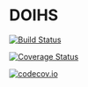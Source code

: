 # DOIHS

[![Build Status](https://travis-ci.org/tpapp/DOIHS.jl.svg?branch=master)](https://travis-ci.org/tpapp/DOIHS.jl)

[![Coverage Status](https://coveralls.io/repos/tpapp/DOIHS.jl/badge.svg?branch=master&service=github)](https://coveralls.io/github/tpapp/DOIHS.jl?branch=master)

[![codecov.io](http://codecov.io/github/tpapp/DOIHS.jl/coverage.svg?branch=master)](http://codecov.io/github/tpapp/DOIHS.jl?branch=master)
